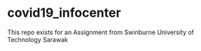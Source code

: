 # covid19_infocenter

This repo exists for an Assignment from Swinburne University of Technology Sarawak
